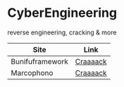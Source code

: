 # CyberEngineering
reverse engineering, cracking &amp; more

Site | Link
------------ | -------------
Bunifuframework | [Craaaack](https://github.com/cydolo/CyberEngineering/tree/master/Bunifuframework.com)
Marcophono | [Craaaack](https://github.com/cydolo/CyberEngineering/tree/master/Marcophono.de)
